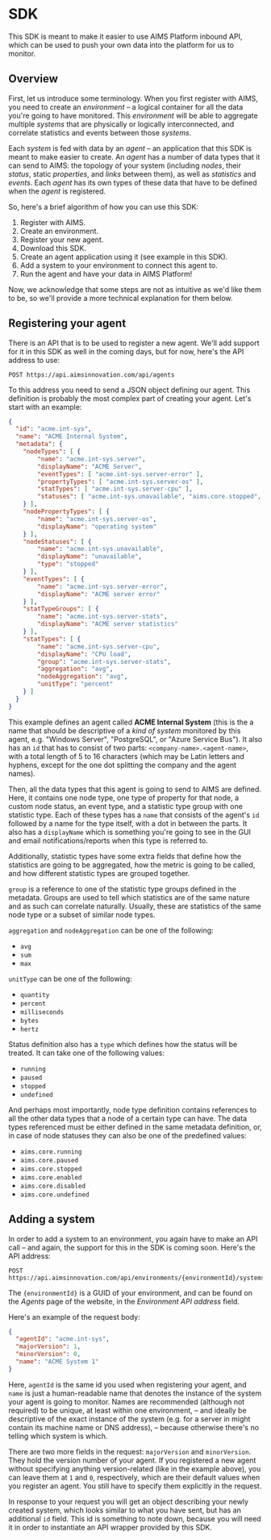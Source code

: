 # SDK

This SDK is meant to make it easier to use AIMS Platform inbound API, which can be used to push your own data into the platform for us to monitor.

## Overview

First, let us introduce some terminology. When you first register with AIMS, you need to create an _environment_ – a logical container for all the data you're going to have monitored. This _environment_ will be able to aggregate multiple _systems_ that are physically or logically interconnected, and correlate statistics and events between those _systems_.

Each _system_ is fed with data by an _agent_ – an application that this SDK is meant to make easier to create. An _agent_ has a number of data types that it can send to AIMS: the topology of your system (including _nodes_, their _status_, static _properties_, and _links_ between them), as well as _statistics_ and _events_. Each _agent_ has its own types of these data that have to be defined when the _agent_ is registered.

So, here's a brief algorithm of how you can use this SDK:

 1. Register with AIMS.
 2. Create an environment.
 3. Register your new agent.
 4. Download this SDK.
 5. Create an agent application using it (see example in this SDK).
 6. Add a system to your environment to connect this agent to.
 7. Run the agent and have your data in AIMS Platform!

Now, we acknowledge that some steps are not as intuitive as we'd like them to be, so we'll provide a more technical explanation for them below.

## Registering your agent

There is an API that is to be used to register a new agent. We'll add support for it in this SDK as well in the coming days, but for now, here's the API address to use: 

    POST https://api.aimsinnovation.com/api/agents

To this address you need to send a JSON object defining our agent. This definition is probably the most complex part of creating your agent. Let's start with an example:

```JSON
{
  "id": "acme.int-sys",
  "name": "ACME Internal System",
  "metadata": {
    "nodeTypes": [ {
        "name": "acme.int-sys.server",
        "displayName": "ACME Server",
        "eventTypes": [ "acme.int-sys.server-error" ],
        "propertyTypes": [ "acme.int-sys.server-os" ],
        "statTypes": [ "acme.int-sys.server-cpu" ],
        "statuses": [ "acme.int-sys.unavailable", "aims.core.stopped", "aims.core.started" ]
    } ],
    "nodePropertyTypes": [ {
        "name": "acme.int-sys.server-os",
        "displayName": "operating system"
    } ],
    "nodeStatuses": [ {
        "name": "acme.int-sys.unavailable",
        "displayName": "unavailable",
        "type": "stopped"
    } ],
    "eventTypes": [ {
        "name": "acme.int-sys.server-error",
        "displayName": "ACME server error"
    } ],
    "statTypeGroups": [ {
        "name": "acme.int-sys.server-stats",
        "displayName": "ACME server statistics"
    } ],
    "statTypes": [ {
        "name": "acme.int-sys.server-cpu",
        "displayName": "CPU load",
        "group": "acme.int-sys.server-stats",
        "aggregation": "avg",
        "nodeAggregation": "avg",
        "unitType": "percent"
    } ]
  }
}
```

This example defines an agent called __ACME Internal System__ (this is the a name that should be descriptive of a _kind of system_ monitored by this agent, e.g. "Windows Server", "PostgreSQL", or "Azure Service Bus"). It also has an `id` that has to consist of two parts: `<company-name>.<agent-name>`, with a total length of 5 to 16 characters (which may be Latin letters and hyphens, except for the one dot splitting the company and the agent names).

Then, all the data types that this agent is going to send to AIMS are defined. Here, it contains one node type, one type of property for that node, a custom node status, an event type, and a statistic type group with one statistic type. Each of these types has a `name` that consists of the agent's `id` followed by a name for the type itself, with a dot in between the parts. It also has a `displayName` which is something you're going to see in the GUI and email notifications/reports when this type is referred to.

Additionally, statistic types have some extra fields that define how the statistics are going to be aggregated, how the metric is going to be called, and how different statistic types are grouped together.

`group` is a reference to one of the statistic type groups defined in the metadata. Groups are used to tell which statistics are of the same nature and as such can correlate naturally. Usually, these are statistics of the same node type or a subset of similar node types.

`aggregation` and `nodeAggregation` can be one of the following:

 - `avg`
 - `sum`
 - `max`

`unitType` can be one of the following:

 - `quantity`
 - `percent`
 - `milliseconds`
 - `bytes`
 - `hertz`

Status definition also has a `type` which defines how the status will be treated. It can take one of the following values:

 - `running`
 - `paused`
 - `stopped`
 - `undefined`

And perhaps most importantly, node type definition contains references to all the other data types that a node of a certain type can have. The data types referenced must be either defined in the same metadata definition, or, in case of node statuses they can also be one of the predefined values:

 - `aims.core.running`
 - `aims.core.paused`
 - `aims.core.stopped`
 - `aims.core.enabled`
 - `aims.core.disabled`
 - `aims.core.undefined`

## Adding a system

In order to add a system to an environment, you again have to make an API call – and again, the support for this in the SDK is coming soon. Here's the API address: 

    POST https://api.aimsinnovation.com/api/environments/{environmentId}/systems

The `{environmentId}` is a GUID of your environment, and can be found on the _Agents_ page of the website, in the _Environment API address_ field.

Here's an example of the request body:

```JSON
{
  "agentId": "acme.int-sys",
  "majorVersion": 1,
  "minorVersion": 0,
  "name": "ACME System 1"
}
```

Here, `agentId` is the same id you used when registering your agent, and `name` is just a human-readable name that denotes the instance of the system your agent is going to monitor. Names are recommended (although not required) to be unique, at least within one environment, – and ideally be descriptive of the exact instance of the system (e.g. for a server in might contain its machine name or DNS address), – because otherwise there's no telling which system is which.

There are two more fields in the request: `majorVersion` and `minorVersion`. They hold the version number of your agent. If you registered a new agent without specifying anything version-related (like in the example above), you can leave them at `1` and `0`, respectively, which are their default values when you register an agent. You still have to specify them explicitly in the request.

In response to your request you will get an object describing your newly created system, which looks similar to what you have sent, but has an additional `id` field. This id is something to note down, because you will need it in order to instantiate an API wrapper provided by this SDK.

